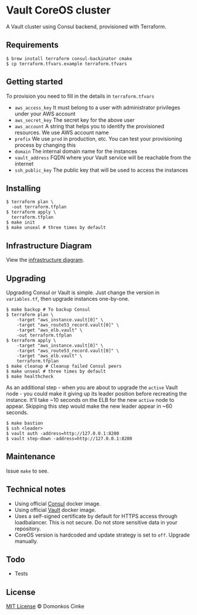 # Vault CoreOS cluster

A Vault cluster using Consul backend, provisioned with Terraform.

## Requirements

    $ brew install terraform consul-backinator cmake
    $ cp terraform.tfvars.example terraform.tfvars

## Getting started

To provision you need to fill in the details in `terraform.tfvars`

* `aws_access_key` It must belong to a user with administrator privileges under your AWS account
* `aws_secret_key` The secret key for the above user
* `aws_account` A string that helps you to identify the provisioned resources. We use AWS account name
* `prefix` We use `prod` in production, etc. You can test your provisioning process by changing this
* `domain` The internal domain name for the instances
* `vault_address` FQDN where your Vault service will be reachable from the internet
* `ssh_public_key` The public key that will be used to access the instances

## Installing

    $ terraform plan \
      -out terraform.tfplan
    $ terraform apply \
      terraform.tfplan
    $ make init
    $ make unseal # three times by default

## Infrastructure Diagram

View the [infrastructure diagram](https://raw.githubusercontent.com/cu12/vault-coreos-cluster/master/infrastructure.ascii).

## Upgrading

Upgrading Consul or Vault is simple. Just change the version in `variables.tf`, then upgrade instances one-by-one.

    $ make backup # To backup Consul
    $ terraform plan \
        -target "aws_instance.vault[0]" \
        -target "aws_route53_record.vault[0]" \
        -target "aws_elb.vault" \
        -out terraform.tfplan
    $ terraform apply \
        -target "aws_instance.vault[0]" \
        -target "aws_route53_record.vault[0]" \
        -target "aws_elb.vault" \
        terraform.tfplan
    $ make cleanup # Cleanup failed Consul peers
    $ make unseal # three times by default
    $ make healthcheck

As an additional step - when you are about to upgrade the `active` Vault node - you could make it giving up its leader position before recreating the instance. It'll take ~10 seconds on the ELB for the new `active` node to appear. Skipping this step would make the new leader appear in ~60 seconds.

    $ make bastion
    $ ssh <leader>
    $ vault auth -address=http://127.0.0.1:8200
    $ vault step-down -address=http://127.0.0.1:8200

## Maintenance

Issue `make` to see.

## Technical notes

- Using official [Consul](https://hub.docker.com/_/consul/) docker image.
- Using official [Vault](https://hub.docker.com/_/vault/) docker image.
- Uses a self-signed certificate by default for HTTPS access through loadbalancer. This is not secure. Do not store sensitive data in your repository.
- CoreOS version is hardcoded and update strategy is set to `off`. Upgrade manually.

## Todo

- Tests

## License

[MIT License](https://github.com/cu12/vault-coreos-cluster/blob/master/LICENSE) © Domonkos Cinke
